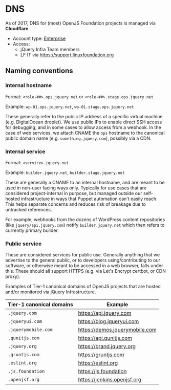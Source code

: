 # DNS

As of 2017, DNS for (most) OpenJS Foundation projects is managed via **Cloudflare**.

* Account type: [Enterprise](https://www.cloudflare.com/en-gb/plans/)
* Access:
  * jQuery Infra Team members
  * LF IT via <https://support.linuxfoundation.org>

## Naming conventions

### Internal hostname

Format: `<role-##>.ops.jquery.net` or `<role-##>.stage.ops.jquery.net`

Example: `wp-01.ops.jquery.net`, `wp-01.stage.ops.jquery.net`

These generally refer to the public IP address of a specific virtual machine (e.g. DigitalOcean droplet). We use public IPs to enable direct SSH access for debugging, and in some cases to allow access from a webhook. In the case of web services, we attach CNAME the `ops` hostname to the canonical public domain name (e.g. `something.jquery.com`), possibly via a CDN. 

### Internal service

Format: `<service>.jquery.net`

Example: `builder.jquery.net`, `builder.stage.jquery.net`

These are generally a CNAME to an internal hostname, and are meant to be used in non-user facing ways only. Typically for use cases that are considered project-internal in purpose, but managed outside our self-hosted infrastructure in ways that Puppet automation can't easily reach. This helps separate concerns and reduces risk of breakage due to untracked references.

For example, webhooks from the dozens of WordPress content repositories (like `jquery/api.jquery.com`) notify `builder.jquery.net` which then refers to currently primary builder.

### Public service

These are considered services for public use. Generally anything that we advertise to the general public, or to developers using/contributing to our software, or otherwise meant to be accessed in a web browser, falls under this. These should all support HTTPS (e.g. via Let's Encrypt certbot, or CDN proxy).

Examples of Tier-1 canonical domains of OpenJS projects that are hosted and/or monitored via jQuery Infrastructure.

| Tier-1 canonical domains | Example
|--|--
| `.jquery.com` | https://api.jquery.com
| `.jqueryui.com` | https://blog.jqueryui.com
| `.jquerymobile.com` | https://demos.jquerymobile.com
| `.qunitjs.com` | https://api.qunitjs.com
| `.jquery.org` | https://brand.jquery.org
| `.gruntjs.com` | https://gruntjs.com
| `.eslint.org` | https://eslint.org
| `.js.foundation` | https://js.foundation
| `.openjsf.org` | https://jenkins.openjsf.org

